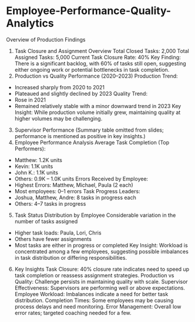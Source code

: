 # Employee-Performance-Quality-Analytics 
Overview of Production Findings
1. Task Closure and Assignment Overview
Total Closed Tasks: 2,000
Total Assigned Tasks: 5,000
Current Task Closure Rate: 40%
Key Finding: There is a significant backlog, with 60% of tasks still open, suggesting either ongoing work or potential bottlenecks in task completion.
2. Production vs Quality Performance (2020–2023)
Production Trend:
- Increased sharply from 2020 to 2021
- Plateaued and slightly declined by 2023
Quality Trend:
- Rose in 2021
- Remained relatively stable with a minor downward trend in 2023
Key Insight: While production volume initially grew, maintaining quality at higher volumes may be challenging.
3. Supervisor Performance
(Summary table omitted from slides; performance is mentioned as positive in key insights.)
4. Employee Performance Analysis
Average Task Completion (Top Performers):
- Matthew: 1.2K units
- Kevin: 1.1K units
- John K.: 1.1K units
- Others: 0.9K – 1.0K units
Errors Received by Employee:
- Highest Errors: Matthew, Michael, Paula (2 each)
- Most employees: 0–1 errors
Task Progress Leaders:
- Joshua, Matthew, Andre: 8 tasks in progress each
- Others: 4–7 tasks in progress
5. Task Status Distribution by Employee
Considerable variation in the number of tasks assigned
- Higher task loads: Paula, Lori, Chris
- Others have fewer assignments
- Most tasks are either in progress or completed
Key Insight: Workload is concentrated among a few employees, suggesting possible imbalances in task distribution or differing responsibilities.
6. Key Insights
Task Closure: 40% closure rate indicates need to speed up task completion or reassess assignment strategies.
Production vs Quality: Challenge persists in maintaining quality with scale.
Supervisor Effectiveness: Supervisors are performing well or above expectations.
Employee Workload: Imbalances indicate a need for better task distribution.
Completion Times: Some employees may be causing process delays and need monitoring.
Error Management: Overall low error rates; targeted coaching needed for a few.
